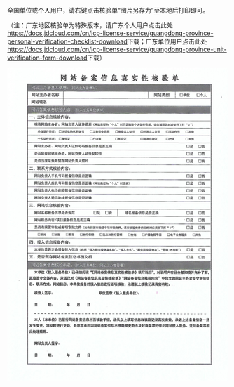 全国单位或个人用户，请右键点击核验单“图片另存为”至本地后打印即可。

（注：广东地区核验单为特殊版本，请广东个人用户点击此处<https://docs.jdcloud.com/cn/icp-license-service/guangdong-province-personal-verification-checklist-download>下载；广东单位用户点击此处<https://docs.jdcloud.com/cn/icp-license-service/guangdong-province-unit-verification-form-download>下载）

![National-verification-checklist-download-cn-1.jpg](../../../../../image/ICP-License-Service/National-verification-checklist-download-cn-1.jpg)